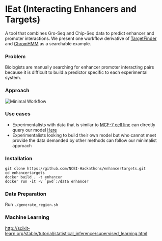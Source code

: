 #  IEat (Interacting Enhancers and Targets)
A tool that combines Gro-Seq and Chip-Seq data to predict enhancer and promoter interactions. We present one workflow derivative of [TargetFinder](https://github.com/shwhalen/targetfinder) and [ChromHMM](http://compbio.mit.edu/ChromHMM/) as a searchable example.

### Problem
Biologists are manually searching for enhancer promoter interacting pairs because it is difficult to build a predictor specific to each experimental system.

### Approach
![Minimal Workflow](https://raw.githubusercontent.com/NCBI-Hackathons/enhancertargets/master/img/MinWorkflow.png)

### Use cases
 - Experimentalists with data that is similar to [MCF-7 cell line](https://en.wikipedia.org/wiki/MCF-7) can directly query our model [Here](https://www.google.com)
- Experimentalists looking to build their own model but who cannot meet provide the data demanded by other methods can follow our minimalist approach

### Installation
```
git clone https://github.com/NCBI-Hackathons/enhancertargets.git
cd enhancertargets 
docker build . -t enhancer
docker run -it -v `pwd`:/data enhancer
```
### Data Preparation
Run `./generate_region.sh`

### Machine Learning

http://scikit-learn.org/stable/tutorial/statistical_inference/supervised_learning.html
